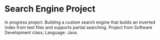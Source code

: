# Search Engine Project

In progress project. Building a custom search engine that builds an inverted index from text files and supports partial searching. Project from Software Development class; Language: Java.
